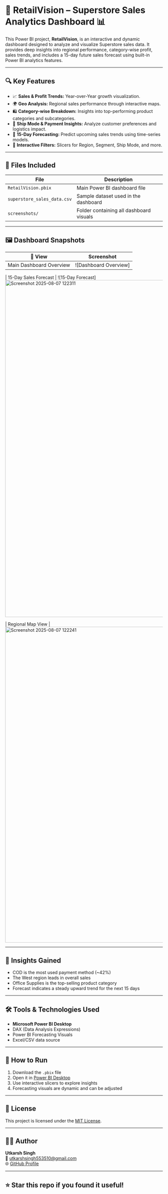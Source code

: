 # 🛒 RetailVision – Superstore Sales Analytics Dashboard 📊

This Power BI project, **RetailVision**, is an interactive and dynamic dashboard designed to analyze and visualize Superstore sales data. It provides deep insights into regional performance, category-wise profit, sales trends, and includes a 15-day future sales forecast using built-in Power BI analytics features.

---

## 🔍 Key Features

- 📈 **Sales & Profit Trends:** Year-over-Year growth visualization.
- 🌍 **Geo Analysis:** Regional sales performance through interactive maps.
- 🛍️ **Category-wise Breakdown:** Insights into top-performing product categories and subcategories.
- 🚚 **Ship Mode & Payment Insights:** Analyze customer preferences and logistics impact.
- 🔮 **15-Day Forecasting:** Predict upcoming sales trends using time-series models.
- 📌 **Interactive Filters:** Slicers for Region, Segment, Ship Mode, and more.

---

## 📁 Files Included

| File | Description |
|------|-------------|
| `RetailVision.pbix` | Main Power BI dashboard file |
| `superstore_sales_data.csv` | Sample dataset used in the dashboard |
| `screenshots/` | Folder containing all dashboard visuals |

---

## 🖼️ Dashboard Snapshots

| 📌 View | Screenshot |
|--------|------------|
| Main Dashboard Overview | ![Dashboard Overview]|<img width="1919" height="1079" alt="Screenshot 2025-08-07 122311" src="https://github.com/user-attachments/assets/1ed22e06-ffa4-422d-a8c3-1c7924c494b7" />

| 15-Day Sales Forecast | ![15-Day Forecast] <img width="1919" height="1079" alt="Screenshot 2025-08-07 122311" src="https://github.com/user-attachments/assets/95d11b0a-dae1-4ce5-8c40-6e46045c896a" />

| Regional Map View | <img width="1919" height="1011" alt="Screenshot 2025-08-07 122241" src="https://github.com/user-attachments/assets/f25db979-3f90-43d6-b06e-a72d4dd50515" />


---

## 🧠 Insights Gained

- COD is the most used payment method (~42%)
- The West region leads in overall sales
- Office Supplies is the top-selling product category
- Forecast indicates a steady upward trend for the next 15 days

---

## 🛠 Tools & Technologies Used

- **Microsoft Power BI Desktop**
- DAX (Data Analysis Expressions)
- Power BI Forecasting Visuals
- Excel/CSV data source

---

## 🚀 How to Run

1. Download the `.pbix` file
2. Open it in [Power BI Desktop](https://powerbi.microsoft.com/en-us/desktop/)
3. Use interactive slicers to explore insights
4. Forecasting visuals are dynamic and can be adjusted

---

## 📜 License

This project is licensed under the [MIT License](LICENSE).

---

## 🙋‍♂️ Author

**Utkarsh Singh**  
📧 [utkarshsingh553510@gmail.com](mailto:utkarshsingh553510@gmail.com)  
🌐 [GitHub Profile](https://github.com/utkarshsingh553510)

---

## ⭐ Star this repo if you found it useful!  
